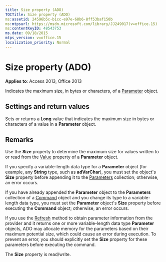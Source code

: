 ```yaml
---
title: Size property (ADO)
TOCTitle: Size property (ADO)
ms:assetid: 24596b5c-b1cc-e97e-68b6-8ff53baf150b
ms:mtpsurl: https://msdn.microsoft.com/library/JJ249017(v=office.15)
ms:contentKeyID: 48543753
ms.date: 09/18/2015
mtps_version: v=office.15
localization_priority: Normal
---
```


# Size property (ADO)


**Applies to**: Access 2013, Office 2013

Indicates the maximum size, in bytes or characters, of a [Parameter](parameter-object-ado.md) object.

## Settings and return values

Sets or returns a **Long** value that indicates the maximum size in bytes or characters of a value in a **Parameter** object.

## Remarks

Use the **Size** property to determine the maximum size for values written to or read from the [Value](value-property-ado.md) property of a **Parameter** object.

If you specify a variable-length data type for a **Parameter** object (for example, any **String** type, such as **adVarChar**), you must set the object's **Size** property before appending it to the [Parameters](parameters-collection-ado.md) collection; otherwise, an error occurs.

If you have already appended the **Parameter** object to the **Parameters** collection of a [Command](command-object-ado.md) object and you change its type to a variable-length data type, you must set the **Parameter** object's **Size** property before executing the **Command** object; otherwise, an error occurs.

If you use the [Refresh](refresh-method-ado.md) method to obtain parameter information from the provider and it returns one or more variable-length data type **Parameter** objects, ADO may allocate memory for the parameters based on their maximum potential size, which could cause an error during execution. To prevent an error, you should explicitly set the **Size** property for these parameters before executing the command.

The **Size** property is read/write.

